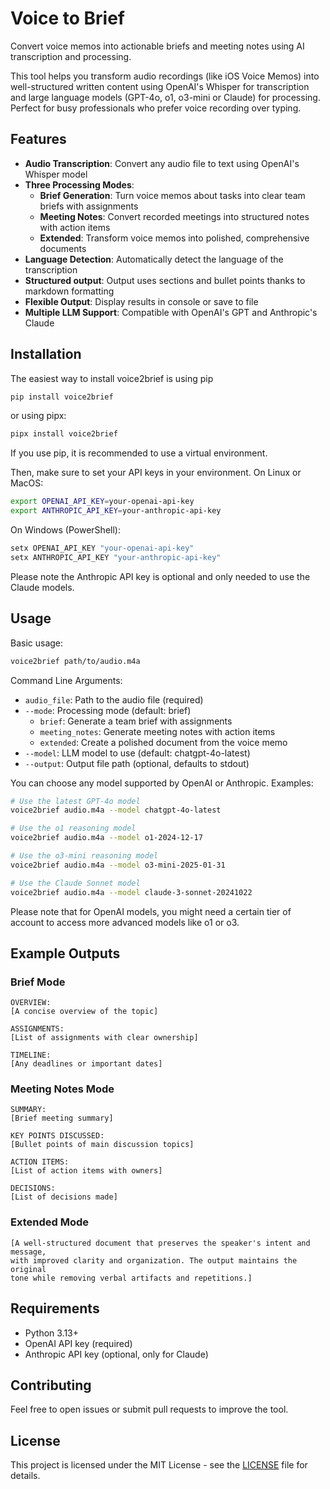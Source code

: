 # Voice to Brief

Convert voice memos into actionable briefs and meeting notes using AI transcription and processing.

This tool helps you transform audio recordings (like iOS Voice Memos) into well-structured written content using OpenAI's Whisper for transcription and large language models (GPT-4o, o1, o3-mini or Claude) for processing. Perfect for busy professionals who prefer voice recording over typing.

## Features

- **Audio Transcription**: Convert any audio file to text using OpenAI's Whisper model
- **Three Processing Modes**:
  - **Brief Generation**: Turn voice memos about tasks into clear team briefs with assignments
  - **Meeting Notes**: Convert recorded meetings into structured notes with action items
  - **Extended**: Transform voice memos into polished, comprehensive documents
- **Language Detection**: Automatically detect the language of the transcription
- **Structured output**: Output uses sections and bullet points thanks to markdown formatting
- **Flexible Output**: Display results in console or save to file
- **Multiple LLM Support**: Compatible with OpenAI's GPT and Anthropic's Claude

## Installation

The easiest way to install voice2brief is using pip
```bash
pip install voice2brief
```
or using pipx:
```bash
pipx install voice2brief
```
If you use pip, it is recommended to use a virtual environment.

Then, make sure to set your API keys in your environment.  On Linux or MacOS:
```bash
export OPENAI_API_KEY=your-openai-api-key
export ANTHROPIC_API_KEY=your-anthropic-api-key
```
On Windows (PowerShell):
```powershell
setx OPENAI_API_KEY "your-openai-api-key"
setx ANTHROPIC_API_KEY "your-anthropic-api-key"
```

Please note the Anthropic API key is optional and only needed to use the Claude models.

## Usage

Basic usage:
```bash
voice2brief path/to/audio.m4a
```

Command Line Arguments:
- `audio_file`: Path to the audio file (required)
- `--mode`: Processing mode (default: brief)
  - `brief`: Generate a team brief with assignments
  - `meeting_notes`: Generate meeting notes with action items
  - `extended`: Create a polished document from the voice memo
- `--model`: LLM model to use (default: chatgpt-4o-latest)
- `--output`: Output file path (optional, defaults to stdout)

You can choose any model supported by OpenAI or Anthropic.  Examples:
```bash
# Use the latest GPT-4o model
voice2brief audio.m4a --model chatgpt-4o-latest

# Use the o1 reasoning model
voice2brief audio.m4a --model o1-2024-12-17

# Use the o3-mini reasoning model
voice2brief audio.m4a --model o3-mini-2025-01-31

# Use the Claude Sonnet model
voice2brief audio.m4a --model claude-3-sonnet-20241022
```

Please note that for OpenAI models, you might need a certain tier of account to access more advanced models like o1 or o3.

## Example Outputs

### Brief Mode
```
OVERVIEW:
[A concise overview of the topic]

ASSIGNMENTS:
[List of assignments with clear ownership]

TIMELINE:
[Any deadlines or important dates]
```

### Meeting Notes Mode
```
SUMMARY:
[Brief meeting summary]

KEY POINTS DISCUSSED:
[Bullet points of main discussion topics]

ACTION ITEMS:
[List of action items with owners]

DECISIONS:
[List of decisions made]
```

### Extended Mode
```
[A well-structured document that preserves the speaker's intent and message,
with improved clarity and organization. The output maintains the original
tone while removing verbal artifacts and repetitions.]
```

## Requirements

- Python 3.13+
- OpenAI API key (required)
- Anthropic API key (optional, only for Claude)

## Contributing

Feel free to open issues or submit pull requests to improve the tool.

## License

This project is licensed under the MIT License - see the [LICENSE](LICENSE) file for details.
